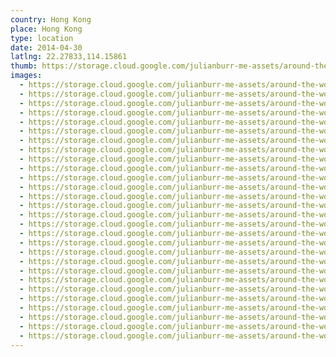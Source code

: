 ```yaml
---
country: Hong Kong
place: Hong Kong
type: location
date: 2014-04-30
latlng: 22.27833,114.15861
thumb: https://storage.cloud.google.com/julianburr-me-assets/around-the-world/hong-kong/hong-kong/IMG_4351--thumb.JPG
images:
  - https://storage.cloud.google.com/julianburr-me-assets/around-the-world/hong-kong/hong-kong/IMG_4391.JPG
  - https://storage.cloud.google.com/julianburr-me-assets/around-the-world/hong-kong/hong-kong/IMG_4389.JPG
  - https://storage.cloud.google.com/julianburr-me-assets/around-the-world/hong-kong/hong-kong/IMG_4385.JPG
  - https://storage.cloud.google.com/julianburr-me-assets/around-the-world/hong-kong/hong-kong/IMG_4491.JPG
  - https://storage.cloud.google.com/julianburr-me-assets/around-the-world/hong-kong/hong-kong/IMG_4462.JPG
  - https://storage.cloud.google.com/julianburr-me-assets/around-the-world/hong-kong/hong-kong/IMG_9876.JPG
  - https://storage.cloud.google.com/julianburr-me-assets/around-the-world/hong-kong/hong-kong/IMG_4532.JPG
  - https://storage.cloud.google.com/julianburr-me-assets/around-the-world/hong-kong/hong-kong/IMG_4351.JPG
  - https://storage.cloud.google.com/julianburr-me-assets/around-the-world/hong-kong/hong-kong/IMG_4414.JPG
  - https://storage.cloud.google.com/julianburr-me-assets/around-the-world/hong-kong/hong-kong/IMG_4306.JPG
  - https://storage.cloud.google.com/julianburr-me-assets/around-the-world/hong-kong/hong-kong/IMG_4417.JPG
  - https://storage.cloud.google.com/julianburr-me-assets/around-the-world/hong-kong/hong-kong/IMG_4378.JPG
  - https://storage.cloud.google.com/julianburr-me-assets/around-the-world/hong-kong/hong-kong/IMG_4329.JPG
  - https://storage.cloud.google.com/julianburr-me-assets/around-the-world/hong-kong/hong-kong/IMG_4337.JPG
  - https://storage.cloud.google.com/julianburr-me-assets/around-the-world/hong-kong/hong-kong/IMG_4295.JPG
  - https://storage.cloud.google.com/julianburr-me-assets/around-the-world/hong-kong/hong-kong/IMG_4298.JPG
  - https://storage.cloud.google.com/julianburr-me-assets/around-the-world/hong-kong/hong-kong/IMG_4301.JPG
  - https://storage.cloud.google.com/julianburr-me-assets/around-the-world/hong-kong/hong-kong/IMG_4342.JPG
  - https://storage.cloud.google.com/julianburr-me-assets/around-the-world/hong-kong/hong-kong/IMG_4433.JPG
  - https://storage.cloud.google.com/julianburr-me-assets/around-the-world/hong-kong/hong-kong/IMG_4270.JPG
  - https://storage.cloud.google.com/julianburr-me-assets/around-the-world/hong-kong/hong-kong/IMG_4437.JPG
  - https://storage.cloud.google.com/julianburr-me-assets/around-the-world/hong-kong/hong-kong/IMG_4304.JPG
  - https://storage.cloud.google.com/julianburr-me-assets/around-the-world/hong-kong/hong-kong/IMG_4315.JPG
  - https://storage.cloud.google.com/julianburr-me-assets/around-the-world/hong-kong/hong-kong/IMG_4308.JPG
  - https://storage.cloud.google.com/julianburr-me-assets/around-the-world/hong-kong/hong-kong/IMG_4500.JPG
  - https://storage.cloud.google.com/julianburr-me-assets/around-the-world/hong-kong/hong-kong/IMG_4452.JPG
  - https://storage.cloud.google.com/julianburr-me-assets/around-the-world/hong-kong/hong-kong/IMG_4238.JPG
  - https://storage.cloud.google.com/julianburr-me-assets/around-the-world/hong-kong/hong-kong/IMG_4474.JPG
---
```

